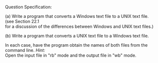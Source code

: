 Question Specification:  
  
(a) Write a program that converts a Windows text file to a UNIX text file. (see Section 22.1  
for a discussion of the differences between Windows and UNIX text files.)  
  
(b) Write a program that converts a UNIX text file to a Windows text file.  
  
In each case, have the program obtain the names of both files from the command line. *Hint:*  
Open the input file in "rb" mode and the output file in "wb" mode.
